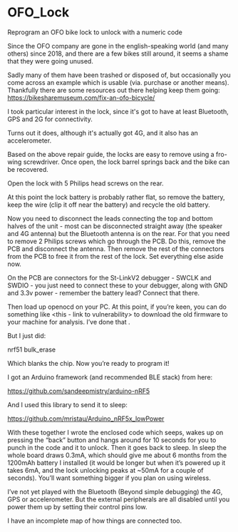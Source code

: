 # OFO_Lock
Reprogram an OFO bike lock to unlock with a numeric code

Since the OFO company are gone in the english-speaking world (and many others) since 2018, and there are a few bikes still around, it seems a shame that they were going unused.

Sadly many of them have been trashed or disposed of, but occasionally you come across an example which is usable (via. purchase or another means). Thankfully there are some resources out there helping keep them going: https://bikesharemuseum.com/fix-an-ofo-bicycle/

I took particular interest in the lock, since it's got to have at least Bluetooth, GPS and 2G for connectivity.

Turns out it does, although it's actually got 4G, and it also has an accelerometer.

Based on the above repair guide, the locks are easy to remove using a fro-wing screwdriver. Once open, the lock barrel springs back and the bike can be recovered. 

Open the lock with 5 Philips head screws on the rear. 

At this point the lock battery is probably rather flat, so remove the battery, keep the wire (clip it off near the battery) and recycle the old battery.

Now you need to disconnect the leads connecting the top and bottom halves of the unit - most can be disconnected straight away (the speaker and 4G antenna) but the Bluetooth antenna is on the rear. For that you need to remove 2 Philips screws which go through the PCB. Do this, remove the PCB and disconnect the antenna. Then remove the rest of the connectors from the PCB to free it from the rest of the lock. Set everything else aside now. 

On the PCB are connectors for the St-LinkV2 debugger - SWCLK and SWDIO - you just need to connect these to your debugger, along with GND and 3.3v power - remember the battery lead? Connect that there. 

Then load up openocd on your PC. At this point, if you’re keen, you can do something like <this - link to vulnerability> to download the old firmware to your machine for analysis. I’ve done that <here>.

But I just did:

nrf51 bulk_erase

Which blanks the chip. Now you’re ready to program it!

I got an Arduino framework (and recommended BLE stack) from here: 

https://github.com/sandeepmistry/arduino-nRF5

And I used this library to send it to sleep:

https://github.com/mristau/Arduino_nRF5x_lowPower

With these together I wrote the enclosed code which seeps, wakes up on pressing the “back” button and hangs around for 10 seconds for you to punch in the code and it to unlock. Then it goes back to sleep. In sleep the whole board draws 0.3mA, which should give me about 6 months from the 1200mAh battery I installed (it would be longer but when it’s powered up it takes 6mA, and the lock unlocking peaks at ~50mA for a couple of seconds). You’ll want something bigger if you plan on using wireless. 

I’ve not yet played with the Bluetooth (Beyond simple debugging) the 4G, GPS or accelerometer. But the external peripherals are all disabled until you power them up by setting their control pins low. 

I have an incomplete map of how things are connected too.
